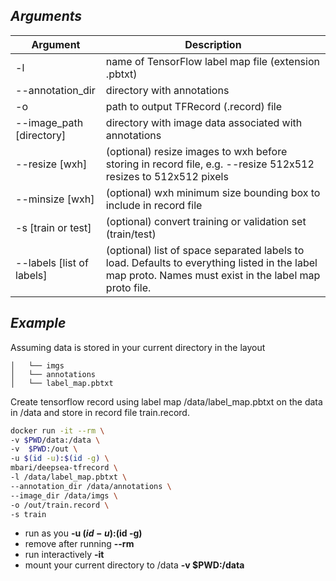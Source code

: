 ## *Arguments* 

| Argument | Description |
|---|---|
|-l |name of TensorFlow label map file (extension .pbtxt)|
|--annotation_dir| directory with annotations|
|-o |path to output TFRecord (.record) file|
|--image_path [directory] |directory with image data associated with annotations|
|--resize [wxh] |(optional) resize images to wxh before storing in record file, e.g. --resize 512x512 resizes to 512x512 pixels|
|--minsize [wxh] | (optional) wxh minimum size bounding box to include in record file|
|-s [train or test] | (optional) convert training or validation set (train/test)|
|--labels [list of labels] | (optional) list of space separated labels to load. Defaults to everything listed in the label map proto. Names must exist in the label map proto file. |

## *Example*

Assuming data is stored in your current directory in the layout
 
~~~
│   └── imgs
│   └── annotations
│   └── label_map.pbtxt
~~~

Create tensorflow record using label map  /data/label_map.pbtxt on the data in /data and store in record file train.record.
 
```bash
docker run -it --rm \
-v $PWD/data:/data \
-v  $PWD:/out \
-u $(id -u):$(id -g) \
mbari/deepsea-tfrecord \
-l /data/label_map.pbtxt \
--annotation_dir /data/annotations \
--image_dir /data/imgs \
-o /out/train.record \
-s train
```

 * run as you **-u $(id -u):$(id -g)**
 * remove after running **--rm**
 * run interactively **-it**
 * mount your current directory to /data **-v $PWD:/data**
